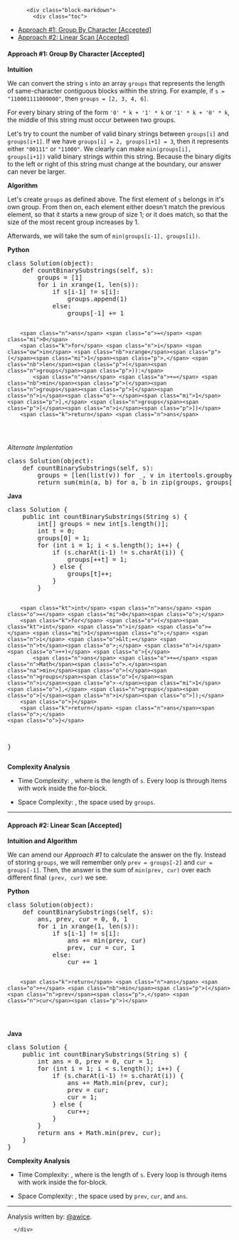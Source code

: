 <div class="article-body">
        
          <div class="block-markdown">
            <div class="toc">
<ul>
<li><a href="#approach-1-group-by-character-accepted">Approach #1: Group By Character [Accepted]</a></li>
<li><a href="#approach-2-linear-scan-accepted">Approach #2: Linear Scan [Accepted]</a></li>
</ul>
</div>
<h4 id="approach-1-group-by-character-accepted">Approach #1: Group By Character [Accepted]</h4>
<p><strong>Intuition</strong></p>
<p>We can convert the string <code>s</code> into an array <code>groups</code> that represents the length of same-character contiguous blocks within the string.  For example, if <code>s = "110001111000000"</code>, then <code>groups = [2, 3, 4, 6]</code>.</p>
<p>For every binary string of the form <code>'0' * k + '1' * k</code> or <code>'1' * k + '0' * k</code>, the middle of this string must occur between two groups.  </p>
<p>Let's try to count the number of valid binary strings between <code>groups[i]</code> and <code>groups[i+1]</code>.  If we have <code>groups[i] = 2, groups[i+1] = 3</code>, then it represents either <code>"00111"</code> or <code>"11000"</code>.  We clearly can make <code>min(groups[i], groups[i+1])</code> valid binary strings within this string.  Because the binary digits to the left or right of this string must change at the boundary, our answer can never be larger.</p>
<p><strong>Algorithm</strong></p>
<p>Let's create <code>groups</code> as defined above.  The first element of <code>s</code> belongs in it's own group.  From then on, each element either doesn't match the previous element, so that it starts a new group of size 1; or it does match, so that the size of the most recent group increases by 1.</p>
<p>Afterwards, we will take the sum of <code>min(groups[i-1], groups[i])</code>.</p>
<p><strong>Python</strong></p>
<div class="codehilite"><pre><span></span><span class="k">class</span> <span class="nc">Solution</span><span class="p">(</span><span class="nb">object</span><span class="p">):</span>
    <span class="k">def</span> <span class="nf">countBinarySubstrings</span><span class="p">(</span><span class="bp">self</span><span class="p">,</span> <span class="n">s</span><span class="p">):</span>
        <span class="n">groups</span> <span class="o">=</span> <span class="p">[</span><span class="mi">1</span><span class="p">]</span>
        <span class="k">for</span> <span class="n">i</span> <span class="ow">in</span> <span class="nb">xrange</span><span class="p">(</span><span class="mi">1</span><span class="p">,</span> <span class="nb">len</span><span class="p">(</span><span class="n">s</span><span class="p">)):</span>
            <span class="k">if</span> <span class="n">s</span><span class="p">[</span><span class="n">i</span><span class="o">-</span><span class="mi">1</span><span class="p">]</span> <span class="o">!=</span> <span class="n">s</span><span class="p">[</span><span class="n">i</span><span class="p">]:</span>
                <span class="n">groups</span><span class="o">.</span><span class="n">append</span><span class="p">(</span><span class="mi">1</span><span class="p">)</span>
            <span class="k">else</span><span class="p">:</span>
                <span class="n">groups</span><span class="p">[</span><span class="o">-</span><span class="mi">1</span><span class="p">]</span> <span class="o">+=</span> <span class="mi">1</span>

        <span class="n">ans</span> <span class="o">=</span> <span class="mi">0</span>
        <span class="k">for</span> <span class="n">i</span> <span class="ow">in</span> <span class="nb">xrange</span><span class="p">(</span><span class="mi">1</span><span class="p">,</span> <span class="nb">len</span><span class="p">(</span><span class="n">groups</span><span class="p">)):</span>
            <span class="n">ans</span> <span class="o">+=</span> <span class="nb">min</span><span class="p">(</span><span class="n">groups</span><span class="p">[</span><span class="n">i</span><span class="o">-</span><span class="mi">1</span><span class="p">],</span> <span class="n">groups</span><span class="p">[</span><span class="n">i</span><span class="p">])</span>
        <span class="k">return</span> <span class="n">ans</span>
</pre></div>


<p><em>Alternate Implentation</em></p>
<div class="codehilite"><pre><span></span><span class="k">class</span> <span class="nc">Solution</span><span class="p">(</span><span class="nb">object</span><span class="p">):</span>
    <span class="k">def</span> <span class="nf">countBinarySubstrings</span><span class="p">(</span><span class="bp">self</span><span class="p">,</span> <span class="n">s</span><span class="p">):</span>
        <span class="n">groups</span> <span class="o">=</span> <span class="p">[</span><span class="nb">len</span><span class="p">(</span><span class="nb">list</span><span class="p">(</span><span class="n">v</span><span class="p">))</span> <span class="k">for</span> <span class="n">_</span><span class="p">,</span> <span class="n">v</span> <span class="ow">in</span> <span class="n">itertools</span><span class="o">.</span><span class="n">groupby</span><span class="p">(</span><span class="n">s</span><span class="p">)]</span>
        <span class="k">return</span> <span class="nb">sum</span><span class="p">(</span><span class="nb">min</span><span class="p">(</span><span class="n">a</span><span class="p">,</span> <span class="n">b</span><span class="p">)</span> <span class="k">for</span> <span class="n">a</span><span class="p">,</span> <span class="n">b</span> <span class="ow">in</span> <span class="nb">zip</span><span class="p">(</span><span class="n">groups</span><span class="p">,</span> <span class="n">groups</span><span class="p">[</span><span class="mi">1</span><span class="p">:]))</span>
</pre></div>


<p><strong>Java</strong></p>
<div class="codehilite"><pre><span></span><span class="kd">class</span> <span class="nc">Solution</span> <span class="o">{</span>
    <span class="kd">public</span> <span class="kt">int</span> <span class="nf">countBinarySubstrings</span><span class="o">(</span><span class="n">String</span> <span class="n">s</span><span class="o">)</span> <span class="o">{</span>
        <span class="kt">int</span><span class="o">[]</span> <span class="n">groups</span> <span class="o">=</span> <span class="k">new</span> <span class="kt">int</span><span class="o">[</span><span class="n">s</span><span class="o">.</span><span class="na">length</span><span class="o">()];</span>
        <span class="kt">int</span> <span class="n">t</span> <span class="o">=</span> <span class="mi">0</span><span class="o">;</span>
        <span class="n">groups</span><span class="o">[</span><span class="mi">0</span><span class="o">]</span> <span class="o">=</span> <span class="mi">1</span><span class="o">;</span>
        <span class="k">for</span> <span class="o">(</span><span class="kt">int</span> <span class="n">i</span> <span class="o">=</span> <span class="mi">1</span><span class="o">;</span> <span class="n">i</span> <span class="o">&lt;</span> <span class="n">s</span><span class="o">.</span><span class="na">length</span><span class="o">();</span> <span class="n">i</span><span class="o">++)</span> <span class="o">{</span>
            <span class="k">if</span> <span class="o">(</span><span class="n">s</span><span class="o">.</span><span class="na">charAt</span><span class="o">(</span><span class="n">i</span><span class="o">-</span><span class="mi">1</span><span class="o">)</span> <span class="o">!=</span> <span class="n">s</span><span class="o">.</span><span class="na">charAt</span><span class="o">(</span><span class="n">i</span><span class="o">))</span> <span class="o">{</span>
                <span class="n">groups</span><span class="o">[++</span><span class="n">t</span><span class="o">]</span> <span class="o">=</span> <span class="mi">1</span><span class="o">;</span>
            <span class="o">}</span> <span class="k">else</span> <span class="o">{</span>
                <span class="n">groups</span><span class="o">[</span><span class="n">t</span><span class="o">]++;</span>
            <span class="o">}</span>
        <span class="o">}</span>

        <span class="kt">int</span> <span class="n">ans</span> <span class="o">=</span> <span class="mi">0</span><span class="o">;</span>
        <span class="k">for</span> <span class="o">(</span><span class="kt">int</span> <span class="n">i</span> <span class="o">=</span> <span class="mi">1</span><span class="o">;</span> <span class="n">i</span> <span class="o">&lt;=</span> <span class="n">t</span><span class="o">;</span> <span class="n">i</span><span class="o">++)</span> <span class="o">{</span>
            <span class="n">ans</span> <span class="o">+=</span> <span class="n">Math</span><span class="o">.</span><span class="na">min</span><span class="o">(</span><span class="n">groups</span><span class="o">[</span><span class="n">i</span><span class="o">-</span><span class="mi">1</span><span class="o">],</span> <span class="n">groups</span><span class="o">[</span><span class="n">i</span><span class="o">]);</span>
        <span class="o">}</span>
        <span class="k">return</span> <span class="n">ans</span><span class="o">;</span>
    <span class="o">}</span>
<span class="o">}</span>
</pre></div>


<p><strong>Complexity Analysis</strong></p>
<ul>
<li>
<p>Time Complexity: <script type="math/tex; mode=display">O(N)</script>, where <script type="math/tex; mode=display">N</script> is the length of <code>s</code>.  Every loop is through <script type="math/tex; mode=display">O(N)</script> items with <script type="math/tex; mode=display">O(1)</script> work inside the for-block.</p>
</li>
<li>
<p>Space Complexity: <script type="math/tex; mode=display">O(N)</script>, the space used by <code>groups</code>.</p>
</li>
</ul>
<hr>
<h4 id="approach-2-linear-scan-accepted">Approach #2: Linear Scan [Accepted]</h4>
<p><strong>Intuition and Algorithm</strong></p>
<p>We can amend our <em>Approach #1</em> to calculate the answer on the fly.  Instead of storing <code>groups</code>, we will remember only <code>prev = groups[-2]</code> and <code>cur = groups[-1]</code>.  Then, the answer is the sum of <code>min(prev, cur)</code> over each different final <code>(prev, cur)</code> we see.</p>
<p><strong>Python</strong></p>
<div class="codehilite"><pre><span></span><span class="k">class</span> <span class="nc">Solution</span><span class="p">(</span><span class="nb">object</span><span class="p">):</span>
    <span class="k">def</span> <span class="nf">countBinarySubstrings</span><span class="p">(</span><span class="bp">self</span><span class="p">,</span> <span class="n">s</span><span class="p">):</span>
        <span class="n">ans</span><span class="p">,</span> <span class="n">prev</span><span class="p">,</span> <span class="n">cur</span> <span class="o">=</span> <span class="mi">0</span><span class="p">,</span> <span class="mi">0</span><span class="p">,</span> <span class="mi">1</span>
        <span class="k">for</span> <span class="n">i</span> <span class="ow">in</span> <span class="nb">xrange</span><span class="p">(</span><span class="mi">1</span><span class="p">,</span> <span class="nb">len</span><span class="p">(</span><span class="n">s</span><span class="p">)):</span>
            <span class="k">if</span> <span class="n">s</span><span class="p">[</span><span class="n">i</span><span class="o">-</span><span class="mi">1</span><span class="p">]</span> <span class="o">!=</span> <span class="n">s</span><span class="p">[</span><span class="n">i</span><span class="p">]:</span>
                <span class="n">ans</span> <span class="o">+=</span> <span class="nb">min</span><span class="p">(</span><span class="n">prev</span><span class="p">,</span> <span class="n">cur</span><span class="p">)</span>
                <span class="n">prev</span><span class="p">,</span> <span class="n">cur</span> <span class="o">=</span> <span class="n">cur</span><span class="p">,</span> <span class="mi">1</span>
            <span class="k">else</span><span class="p">:</span>
                <span class="n">cur</span> <span class="o">+=</span> <span class="mi">1</span>

        <span class="k">return</span> <span class="n">ans</span> <span class="o">+</span> <span class="nb">min</span><span class="p">(</span><span class="n">prev</span><span class="p">,</span> <span class="n">cur</span><span class="p">)</span>
</pre></div>


<p><strong>Java</strong></p>
<div class="codehilite"><pre><span></span><span class="kd">class</span> <span class="nc">Solution</span> <span class="o">{</span>
    <span class="kd">public</span> <span class="kt">int</span> <span class="nf">countBinarySubstrings</span><span class="o">(</span><span class="n">String</span> <span class="n">s</span><span class="o">)</span> <span class="o">{</span>
        <span class="kt">int</span> <span class="n">ans</span> <span class="o">=</span> <span class="mi">0</span><span class="o">,</span> <span class="n">prev</span> <span class="o">=</span> <span class="mi">0</span><span class="o">,</span> <span class="n">cur</span> <span class="o">=</span> <span class="mi">1</span><span class="o">;</span>
        <span class="k">for</span> <span class="o">(</span><span class="kt">int</span> <span class="n">i</span> <span class="o">=</span> <span class="mi">1</span><span class="o">;</span> <span class="n">i</span> <span class="o">&lt;</span> <span class="n">s</span><span class="o">.</span><span class="na">length</span><span class="o">();</span> <span class="n">i</span><span class="o">++)</span> <span class="o">{</span>
            <span class="k">if</span> <span class="o">(</span><span class="n">s</span><span class="o">.</span><span class="na">charAt</span><span class="o">(</span><span class="n">i</span><span class="o">-</span><span class="mi">1</span><span class="o">)</span> <span class="o">!=</span> <span class="n">s</span><span class="o">.</span><span class="na">charAt</span><span class="o">(</span><span class="n">i</span><span class="o">))</span> <span class="o">{</span>
                <span class="n">ans</span> <span class="o">+=</span> <span class="n">Math</span><span class="o">.</span><span class="na">min</span><span class="o">(</span><span class="n">prev</span><span class="o">,</span> <span class="n">cur</span><span class="o">);</span>
                <span class="n">prev</span> <span class="o">=</span> <span class="n">cur</span><span class="o">;</span>
                <span class="n">cur</span> <span class="o">=</span> <span class="mi">1</span><span class="o">;</span>
            <span class="o">}</span> <span class="k">else</span> <span class="o">{</span>
                <span class="n">cur</span><span class="o">++;</span>
            <span class="o">}</span>
        <span class="o">}</span>
        <span class="k">return</span> <span class="n">ans</span> <span class="o">+</span> <span class="n">Math</span><span class="o">.</span><span class="na">min</span><span class="o">(</span><span class="n">prev</span><span class="o">,</span> <span class="n">cur</span><span class="o">);</span>
    <span class="o">}</span>
<span class="o">}</span>
</pre></div>


<p><strong>Complexity Analysis</strong></p>
<ul>
<li>
<p>Time Complexity: <script type="math/tex; mode=display">O(N)</script>, where <script type="math/tex; mode=display">N</script> is the length of <code>s</code>.  Every loop is through <script type="math/tex; mode=display">O(N)</script> items with <script type="math/tex; mode=display">O(1)</script> work inside the for-block.</p>
</li>
<li>
<p>Space Complexity: <script type="math/tex; mode=display">O(1)</script>, the space used by <code>prev</code>, <code>cur</code>, and <code>ans</code>.</p>
</li>
</ul>
<hr>
<p>Analysis written by: <a href="https://leetcode.com/awice">@awice</a>.</p>
          </div>
        
      </div>